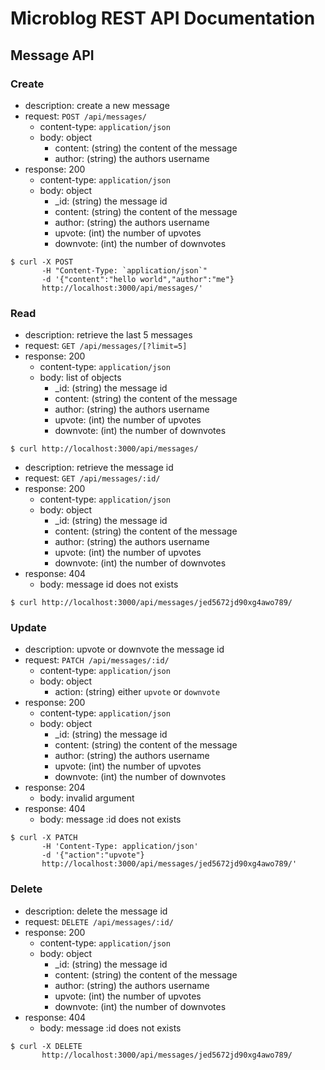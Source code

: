 # Microblog REST API Documentation

## Message API

### Create

- description: create a new message
- request: `POST /api/messages/`
    - content-type: `application/json`
    - body: object
      - content: (string) the content of the message
      - author: (string) the authors username
- response: 200
    - content-type: `application/json`
    - body: object
      - _id: (string) the message id
      - content: (string) the content of the message
      - author: (string) the authors username
      - upvote: (int) the number of upvotes
      - downvote: (int) the number of downvotes

``` 
$ curl -X POST 
       -H "Content-Type: `application/json`" 
       -d '{"content":"hello world","author":"me"} 
       http://localhost:3000/api/messages/'
```

### Read

- description: retrieve the last 5 messages 
- request: `GET /api/messages/[?limit=5]`   
- response: 200
    - content-type: `application/json`
    - body: list of objects
      - _id: (string) the message id
      - content: (string) the content of the message
      - author: (string) the authors username
      - upvote: (int) the number of upvotes
      - downvote: (int) the number of downvotes
 
``` 
$ curl http://localhost:3000/api/messages/
``` 

- description: retrieve the message id
- request: `GET /api/messages/:id/`
- response: 200
    - content-type: `application/json`
    - body: object
      - _id: (string) the message id
      - content: (string) the content of the message
      - author: (string) the authors username
      - upvote: (int) the number of upvotes
      - downvote: (int) the number of downvotes
- response: 404
    - body: message id does not exists

``` 
$ curl http://localhost:3000/api/messages/jed5672jd90xg4awo789/
``` 
  
### Update

- description: upvote or downvote the message id
- request: `PATCH /api/messages/:id/`
    - content-type: `application/json`
    - body: object
      - action: (string) either `upvote` or `downvote`
- response: 200
    - content-type: `application/json`
    - body: object
      - _id: (string) the message id
      - content: (string) the content of the message
      - author: (string) the authors username
      - upvote: (int) the number of upvotes
      - downvote: (int) the number of downvotes
- response: 204
    - body: invalid argument
- response: 404
    - body: message :id does not exists
  
``` 
$ curl -X PATCH 
       -H 'Content-Type: application/json'
       -d '{"action":"upvote"} 
       http://localhost:3000/api/messages/jed5672jd90xg4awo789/'
```
  
  
### Delete
  
- description: delete the message id
- request: `DELETE /api/messages/:id/`
- response: 200
    - content-type: `application/json`
    - body: object
        - _id: (string) the message id
        - content: (string) the content of the message
        - author: (string) the authors username
        - upvote: (int) the number of upvotes
        - downvote: (int) the number of downvotes
- response: 404
    - body: message :id does not exists

``` 
$ curl -X DELETE
       http://localhost:3000/api/messages/jed5672jd90xg4awo789/
``` 